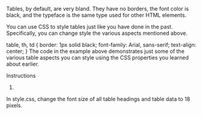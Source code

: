 Tables, by default, are very bland. They have no borders, the font color is black, and the typeface is the same type used for other HTML elements.

You can use CSS to style tables just like you have done in the past. Specifically, you can change style the various aspects mentioned above.

table, th, td {
  border: 1px solid black;
  font-family: Arial, sans-serif;
  text-align: center;
}
The code in the example above demonstrates just some of the various table aspects you can style using the CSS properties you learned about earlier.

Instructions

1.
In style.css, change the font size of all table headings and table data to 18 pixels.
